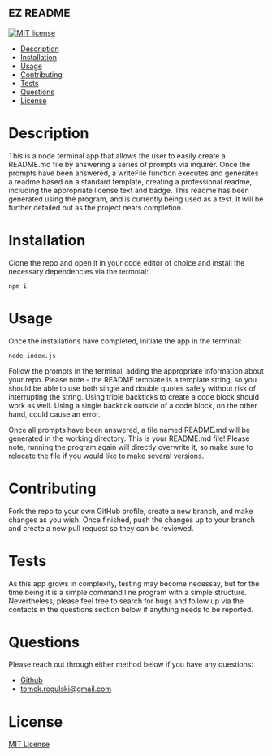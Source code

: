 ## EZ README

[![MIT license](https://img.shields.io/badge/License-MIT-blue.svg)](https://lbesson.mit-license.org/)

- [Description](#description)
- [Installation](#installation)
- [Usage](#usage)
- [Contributing](#contributing)
- [Tests](#tests)
- [Questions](#questions)
- [License](#license)

# Description

This is a node terminal app that allows the user to easily create a README.md file by answering a series of prompts via inquirer. Once the prompts have been answered, a writeFile function executes and generates a readme based on a standard template, creating a professional readme, including the appropriate license text and badge. This readme has been generated using the program, and is currently being used as a test. It will be further detailed out as the project nears completion.

# Installation

Clone the repo and open it in your code editor of choice and install the necessary dependencies via the termnial:

`npm i`

# Usage

Once the installations have completed, initiate the app in the terminal:

`node index.js`

Follow the prompts in the terminal, adding the appropriate information about your repo. Please note - the README template is a template string, so you should be able to use both single and double quotes safely without risk of interrupting the string. Using triple backticks to create a code block should work as well. Using a single backtick outside of a code block, on the other hand, could cause an error.

Once all prompts have been answered, a file named README.md will be generated in the working directory. This is your README.md file! Please note, running the program again will directly overwrite it, so make sure to relocate the file if you would like to make several versions.

# Contributing

Fork the repo to your own GitHub profile, create a new branch, and make changes as you wish. Once finished, push the changes up to your branch and create a new pull request so they can be reviewed.

# Tests

As this app grows in complexity, testing may become necessay, but for the time being it is a simple command line program with a simple structure. Nevertheless, please feel free to search for bugs and follow up via the contacts in the questions section below if anything needs to be reported.

# Questions

Please reach out through either method below if you have any questions:

- <a href="undefined">Github</a>
- <a href="mailto:tomek.regulski@gmail.com">tomek.regulski@gmail.com</a>

# License

[MIT License](https://opensource.org/licenses/MIT)
